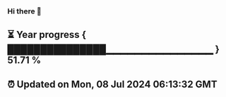 ### Hi there 👋
⏳ Year progress { ███████████████▁▁▁▁▁▁▁▁▁▁▁▁▁▁▁ } 51.71 %
---
⏰ Updated on Mon, 08 Jul 2024 06:13:32 GMT
---
